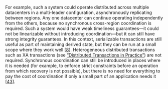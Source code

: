For example, such a system could operate distributed across multiple datacenters in a multi-leader
configuration, asynchronously replicating between regions. Any one datacenter can continue operating
independently from the others, because no synchronous cross-region coordination is required. Such a
system would have weak timeliness guarantees—it could not be linearizable without introducing
coordination—but it can still have strong integrity guarantees. 
In this context, serializable transactions are still useful as part of maintaining derived state,
but they can be run at a small scope where they work well
[[8](ch12.html#Helland2007td_ch12)].
Heterogeneous distributed transactions such as XA transactions (see [“Distributed Transactions in Practice”](ch09.html#sec_consistency_dist_trans))
are not required. Synchronous coordination can still be introduced in places where it is needed (for
example, to enforce strict constraints before an operation from which recovery is not possible), but
there is no need for everything to pay the cost of coordination if only a small part of an
application needs it [[43](ch12.html#Burckhardt2015hv)].